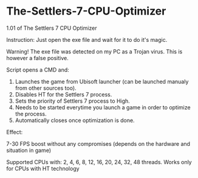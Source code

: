 # The-Settlers-7-CPU-Optimizer
1.01 of The Settlers 7 CPU Optimizer

Instruction:
Just open the exe file and wait for it to do it's magic.

Warning!
The exe file was detected on my PC as a Trojan virus. This is however a false positive.

Script opens a CMD and:

1. Launches the game from Ubisoft launcher (can be launched manualy from other sources too).
2. Disables HT for the Settlers 7 process.
3. Sets the priority of Settlers 7 process to High.
4. Needs to be started everytime you launch a game in order to optimize the process.
5. Automatically closes once optimization is done.


Effect:

7-30 FPS boost without any compromises (depends on the hardware and situation in game)

Supported CPUs with: 2, 4, 6, 8, 12, 16, 20, 24, 32, 48 threads. Works only for CPUs with HT technology

